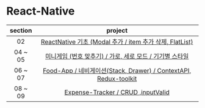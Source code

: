 # React-Native

| section |                                                                project                                                                 |
| :-----: | :------------------------------------------------------------------------------------------------------------------------------------: |
|   02    |     [ReactNative 기초 (Modal 추가 / item 추가 삭제, FlatList)](https://github.com/Anjiwoong/React-Native-Study/tree/main/RNCourse)     |
| 04 ~ 05 | [미니게임 (번호 맞추기) / 가로, 세로 모드 / 기기별 스타일](https://github.com/Anjiwoong/React-Native-Study/tree/main/guess-my-number)  |
| 06 ~ 07 | [Food-App / 네비게이션(Stack, Drawer) / ContextAPI, Redux-toolkit](https://github.com/Anjiwoong/React-Native-Study/tree/main/food-app) |
| 08 ~ 09 |            [Expense-Tracker / CRUD ,inputValid ](https://github.com/Anjiwoong/React-Native-Study/tree/main/expense-tracker)            |
